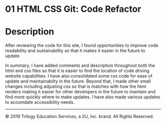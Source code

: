 # 01 HTML CSS Git: Code Refactor

# Description

After reviewing the code for this site, I found opportunities to improve code readability and sustainability so that it makes it easier in the future to update. 

In summary, I have added comments and description throughout both the html and css files so that it is easier to find the location of code driving website capabilities. I have also consolidated some css code for ease of update and maintainabilty in the future. Beyond that, I made other small changes including adjusting css so that is matches with how the html renders making it easier for other developers in the future to maintain and find more quickly where to make updates. I have also made various updates to accomdate accessibility needs. 

- - -
© 2019 Trilogy Education Services, a 2U, Inc. brand. All Rights Reserved.
